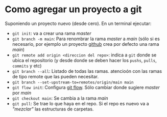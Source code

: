 Como agregar un proyecto a git
===============================

Suponiendo un proyecto nuevo (desde cero).
En un terminal ejecutar:

* `git init`: va a crear una rama *master*
* `git branch -m main`: Para renombrar la rama *master* a *main* (sólo si es necesario, por ejemplo un proyecto [github](http://github.com) crea por defecto una rama *main*)
* `git remote add origin <direccion del repo>`: indica a `git` donde se ubica el repositorio (y desde donde se deben hacer los `pushs`, `pulls`, `commits` y etc)
* `git branch --all`: Listado de todas las ramas. atencioón con las ramas de tipo remote que las pueden necesitar.
* `git branch --set-upstream-to=remotes/origin/main main`
* `git flow init`: Configura [git flow](https://danielkummer.github.io/git-flow-cheatsheet/). Sólo cambiar donde sugiere *master* por *main*
* `git checkout main`: Se cambia a la rama *main*
* `git pull`: Se trae lo que haya en el repo. Si el repo es nuevo va a *"mezclar"* las estructuras de carpetas.